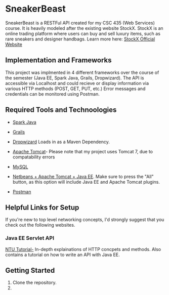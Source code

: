 # SneakerBeast
SneakerBeast is a RESTFul API created for my CSC 435 (Web Services) course. It is heavily modeled after the existing website StockX. StockX is an online trading platform where users can buy and sell luxury items, such as rare sneakers and designer handbags. 
Learn more here: [StockX Official Website](http://www.stockx.com)

## Implementation and Frameworks
This project was implmented in 4 different frameworks over the course of the semester (Java EE, Spark Java, Grails, Dropwizard). The API is accessible via Localhost and could recieve or display information via various HTTP methods (POST, GET, PUT, etc.) Error messages and credentials can be monitored using Postman.

## Required Tools and Technoologies
* [Spark Java](http://sparkjava.com/documentation)

* [Grails](https://grails.org/download.html)

* [Dropwizard](https://www.dropwizard.io/1.3.11/docs/getting-started.html) Loads in as a Maven Dependency. 

* [Apache Tomcat](https://tomcat.apache.org/download-80.cgi)- Please note that my project uses Tomcat 7, due to compatability errors

* [MySQL](https://dev.mysql.com/downloads/)

* [Netbeans + Apache Tomcat + Java EE](https://netbeans.org/downloads/8.0.2/). Make sure to press the "All" button, as this option will include Java EE and Apache Tomcat plugins.

* [Postman](https://www.getpostman.com/downloads/)


## Helpful Links for Setup
If you're new to top level networking concepts, I'd strongly suggest that you check out the following websites.
### Java EE Servlet API
[NTU Tutorial-](http://www.ntu.edu.sg/home/ehchua/programming/java/javaservlets.html) In-depth explainations of HTTP concpets and methods. Also contains a tutorial on how to write an API with Java EE.


## Getting Started
1. Clone the repository.
2.
